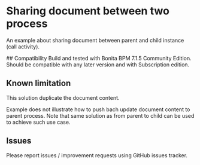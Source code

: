 # Sharing document between two process
An example about sharing document between parent and child instance (call activity).

## Compatibility
Build and tested with Bonita BPM 7.1.5 Community Edition.
Should be compatible with any later version and with Subscription edition.

## Known limitation
This solution duplicate the document content.

Example does not illustrate how to push bach update document content to parent process.
Note that same solution as from parent to child can be used to achieve such use case.

## Issues
Please report issues / improvement requests using GitHub issues tracker.
